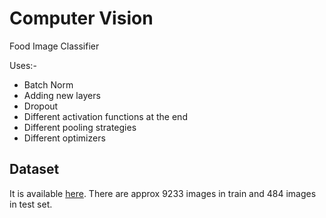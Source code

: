 
#  Computer Vision 
Food Image Classifier

Uses:- 
- Batch Norm
- Adding new layers
- Dropout
- Different activation functions at the end
- Different pooling strategies
- Different optimizers


## Dataset
It is available [here](https://www.aicrowd.com/challenges/chunin-exams-food-track-cv-2021/dataset_files). There are approx 9233 images in train and 484 images in test set.

